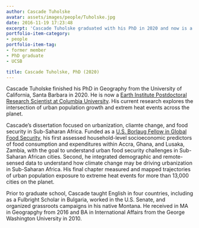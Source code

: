 ```yaml
---
author: Cascade Tuholske
avatar: assets/images/people/Tuholske.jpg
date: 2016-11-19 17:23:48
excerpt: 'Cascade Tuholske graduated with his PhD in 2020 and now is a Postdoctoral Research Scientist at Columbia's Earth Institute.'
portfolio-item-category:
- people
portfolio-item-tag:
- former member
- PhD graduate
- UCSB

title: Cascade Tuholske, PhD (2020) 
---
```


Cascade Tuholske finished his PhD in Geography  from the University of California, Santa Barbara in 2020. He is now a [Earth Institute Postdoctoral Research Scientist at Columbia University](https://www.earth.columbia.edu/articles/view/55). His current research explores the intersection of urban population growth and extrem heat events across the planet. 


 Cascade’s dissertation focused on urbanization, cliamte change, and food security in Sub-Saharan Africa. Funded as a [U.S. Borlaug Fellow in Global Food Security](http://www.purdue.edu/discoverypark/food/borlaugfellows/), his first assessed household-level socioeconomic predictors of food consumption and expenditures within Accra, Ghana, and Lusaka, Zambia, with the goal to understand urban food security challenges in Sub-Saharan African cities. Second, he integrated demographic and remote-sensed data to understand how climate change may be driving urbanization in Sub-Saharan Africa. His final chapter measured and mapped trajectories of urban population exposure to extreme heat events for more than 13,000 cities on the planet.

Prior to graduate school, Cascade taught English in four countries, including as a Fulbright Scholar in Bulgaria, worked in the U.S. Senate, and organized grassroots campaigns in his native Montana. He received in MA in Geograpghy from 2016 and BA in International Affairs from the George Washington University in 2010. 